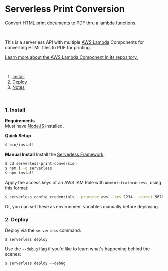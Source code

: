 # Serverless Print Conversion

Convert HTML print documents to PDF thru a lambda functions.

&nbsp;

This is a serverless API with multiple [AWS Lambda](https://www.github.com/serverless-components/aws-lambda) Components for converting HTML files to PDF for printing.

[Learn more about the AWS Lambda Component in its repository.](https://www.github.com/serverless-components/aws-lambda)

&nbsp;

1. [Install](#1-install)
2. [Deploy](#2-deploy)
3. [Notes](#3-notes)

&nbsp;

### 1. Install

**Requirements**   
Must have [NodeJS](https://nodejs.org/) installed.

**Quick Setup**

```bash
$ bin/install
```

**Manual Install**
Install the [Serverless Framework](https://www.github.com/serverless/serverless):

```bash
$ cd serverless-print-conversion
$ npm i -g serverless
$ npm install
```

Apply the access keys of an AWS IAM Role with `AdministratorAccess`, using this format:

```bash
$ serverless config credentials --provider aws --key 1234 --secret 5678
```

Or, you can set these as environment variables manually before deploying.

### 2. Deploy

Deploy via the `serverless` command:

```console
$ serverless deploy
```

Use the `--debug` flag if you'd like to learn what's happening behind the scenes:

```console
$ serverless deploy --debug
```
